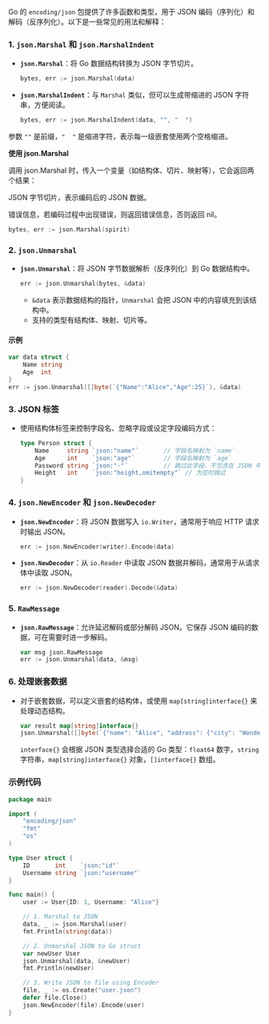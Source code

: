 Go 的 `encoding/json` 包提供了许多函数和类型，用于 JSON 编码（序列化）和解码（反序列化）。以下是一些常见的用法和解释：

### 1. `json.Marshal` 和 `json.MarshalIndent`
- **`json.Marshal`**：将 Go 数据结构转换为 JSON 字节切片。
  ```go
  bytes, err := json.Marshal(data)
  ```

- **`json.MarshalIndent`**：与 `Marshal` 类似，但可以生成带缩进的 JSON 字符串，方便阅读。
  ```go
  bytes, err := json.MarshalIndent(data, "", "  ")
  ```
参数 `""` 是前缀，`"  "` 是缩进字符，表示每一级嵌套使用两个空格缩进。

**使用 json.Marshal**

调用 json.Marshal 时，传入一个变量（如结构体、切片、映射等），它会返回两个结果：

JSON 字节切片，表示编码后的 JSON 数据。

错误信息，若编码过程中出现错误，则返回错误信息，否则返回 nil。
```go
bytes, err := json.Marshal(spirit)
 ```
### 2. `json.Unmarshal`
- **`json.Unmarshal`**：将 JSON 字节数据解析（反序列化）到 Go 数据结构中。
  ```go
  err := json.Unmarshal(bytes, &data)
  ```
  - `&data` 表示数据结构的指针，`Unmarshal` 会把 JSON 中的内容填充到该结构中。
  - 支持的类型有结构体、映射、切片等。

#### 示例
```go
var data struct {
    Name string
    Age  int
}
err := json.Unmarshal([]byte(`{"Name":"Alice","Age":25}`), &data)
```

### 3. JSON 标签
- 使用结构体标签来控制字段名、忽略字段或设定字段编码方式：
  ```go
  type Person struct {
      Name     string `json:"name"`       // 字段名映射为 `name`
      Age      int    `json:"age"`        // 字段名映射为 `age`
      Password string `json:"-"`          // 跳过此字段，不包含在 JSON 中
      Height   int    `json:"height,omitempty"` // 为空时跳过
  }
  ```

### 4. `json.NewEncoder` 和 `json.NewDecoder`
- **`json.NewEncoder`**：将 JSON 数据写入 `io.Writer`，通常用于响应 HTTP 请求时输出 JSON。
  ```go
  err := json.NewEncoder(writer).Encode(data)
  ```

- **`json.NewDecoder`**：从 `io.Reader` 中读取 JSON 数据并解码，通常用于从请求体中读取 JSON。
  ```go
  err := json.NewDecoder(reader).Decode(&data)
  ```

### 5. `RawMessage`
- **`json.RawMessage`**：允许延迟解码或部分解码 JSON。它保存 JSON 编码的数据，可在需要时进一步解码。
  ```go
  var msg json.RawMessage
  err := json.Unmarshal(data, &msg)
  ```

### 6. 处理嵌套数据
- 对于嵌套数据，可以定义嵌套的结构体，或使用 `map[string]interface{}` 来处理动态结构。

  ```go
  var result map[string]interface{}
  json.Unmarshal([]byte(`{"name": "Alice", "address": {"city": "Wonderland"}}`), &result)
  ```

  `interface{}` 会根据 JSON 类型选择合适的 Go 类型：`float64` 数字，`string` 字符串，`map[string]interface{}` 对象，`[]interface{}` 数组。

### 示例代码
```go
package main

import (
    "encoding/json"
    "fmt"
    "os"
)

type User struct {
    ID       int    `json:"id"`
    Username string `json:"username"`
}

func main() {
    user := User{ID: 1, Username: "Alice"}

    // 1. Marshal to JSON
    data, _ := json.Marshal(user)
    fmt.Println(string(data))

    // 2. Unmarshal JSON to Go struct
    var newUser User
    json.Unmarshal(data, &newUser)
    fmt.Println(newUser)

    // 3. Write JSON to file using Encoder
    file, _ := os.Create("user.json")
    defer file.Close()
    json.NewEncoder(file).Encode(user)
}
```
